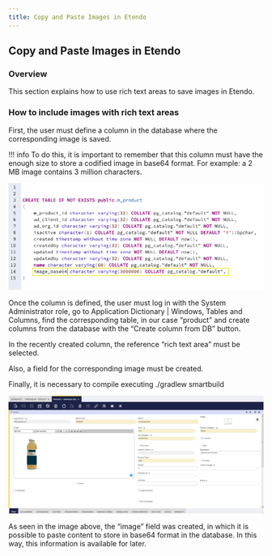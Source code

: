 ```yaml
---
title: Copy and Paste Images in Etendo
---
```

## Copy and Paste Images in Etendo

### Overview

This section explains how to use rich text areas to save images in Etendo.

### How to include images with rich text areas

First, the user must define a column in the database where the corresponding image is saved.

!!! info
    To do this, it is important to remember that this column must have the enough size to store a codified image in base64 format. For example: a 2 MB image contains 3 million characters.


![](/docs/assets/drive/wO0NOA64kTnYqRjQ8KTrcBJiMmq2AGvuS6oYHOQ75hZ13OvUYgFkAK2S7iE-SGeRh5PcE5eNA8rgbpzg0LwgGGh-R4fk1yHCI9orYLKJJXDD9noH4K0ernCNFMkZCKBo_4owHCPkqrpxgOcFN2NjHMI0NchPj0r1VminCsMvbp0begvcFdO8FI8DjE5jAA.png)

Once the column is defined, the user must log in with the System Administrator role, go to Application Dictionary | Windows, Tables and Columns, find the corresponding table, in our case “product” and create columns from the database with the “Create column from DB” button. 

In the recently created column, the reference “rich text area” must be selected. 

Also, a field for the corresponding image must be created. 

Finally, it is necessary to compile executing ./gradlew smartbuild

![](/docs/assets/drive/zd0NYsbcmx0ehnHRsCxb21zazxL6sYuBxqjAOoH74QmK1CTccI-dDyqzmMrTiJDrusrcdifTRiiCPPomRAdduh1LipsA2FHTP84kstjAI8SwL3a7-DkSSmCqbVYsyXF_d1El8Z9QqPqphc4oqIB-wFYadh3OODSzp8QCHSyGBAGZSX8OczGKNApmreM8eg.png)

As seen in the image above, the “image” field was created, in which it is possible to paste content to store in base64 format in the database. In this way, this information is available for later.